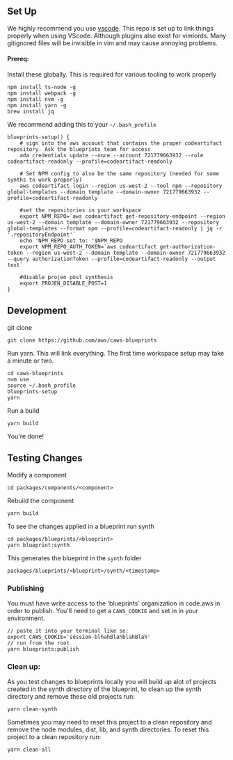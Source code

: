 ## Set Up

We highly recommend you use [vscode](https://code.visualstudio.com/). This repo is set up to link
things properly when using VScode. Although plugins also exist for vimlords. Many gitignored files will be invisible in vim and may cause annoying problems.

#### Prereq:
Install these globally. This is required for various tooling to work properly
```
npm install ts-node -g
npm install webpack -g
npm install nvm -g
npm install yarn -g
brew install jq
```


We recommend adding this to your `~/.bash_profile`

```
blueprints-setup() {
    # sign into the aws account that contains the proper codeartifact repository. Ask the blueprints team for access
    ada credentials update --once --account 721779663932 --role codeartifact-readonly --profile=codeartifact-readonly

    # Set NPM config to also be the same repository (needed for some synths to work properly)
    aws codeartifact login --region us-west-2 --tool npm --repository global-templates --domain template --domain-owner 721779663932 --profile=codeartifact-readonly

    #set the repositories in your workspace
    export NPM_REPO=`aws codeartifact get-repository-endpoint --region us-west-2 --domain template --domain-owner 721779663932 --repository global-templates --format npm --profile=codeartifact-readonly | jq -r '.repositoryEndpoint'`
    echo 'NPM_REPO set to: '$NPM_REPO
    export NPM_REPO_AUTH_TOKEN=`aws codeartifact get-authorization-token --region us-west-2 --domain template --domain-owner 721779663932 --query authorizationToken --profile=codeartifact-readonly --output text`

    #disable projen post synthesis
    export PROJEN_DISABLE_POST=1
}
```


## Development

git clone

```
git clone https://github.com/aws/caws-blueprints
```

Run yarn. This will link everything. The first time workspace setup may take a minute or two.

```
cd caws-blueprints
nvm use
source ~/.bash_profile
blueprints-setup
yarn
```

Run a build

```
yarn build
```

You're done!

## Testing Changes

Modify a component
```
cd packages/components/<component>
```

Rebuild the component
```
yarn build
```

To see the changes applied in a blueprint run synth
```
cd packages/blueprints/<blueprint>
yarn blueprint:synth
```
This generates the blueprint in the `synth` folder
```
packages/blueprints/<blueprint>/synth/<timestamp>
```

### Publishing

You must have write access to the 'blueprints' organization in code.aws in order to publish. You'll need to get a `CAWS_COOKIE` and set in in your environment.

```
// paste it into your terminal like so:
export CAWS_COOKIE='session-blhahBlahblahBlah'
// run from the root
yarn blueprints:publish
```

### Clean up:

As you test changes to blueprints locally you will build up alot of projects created in the synth directory of the blueprint, to clean up the synth directory and remove these old projects run:

```
yarn clean-synth
```

Sometimes you may need to reset this project to a clean repository and remove the node modules, dist, lib, and synth directories. To reset this project to a clean repository run:

```
yarn clean-all
```

